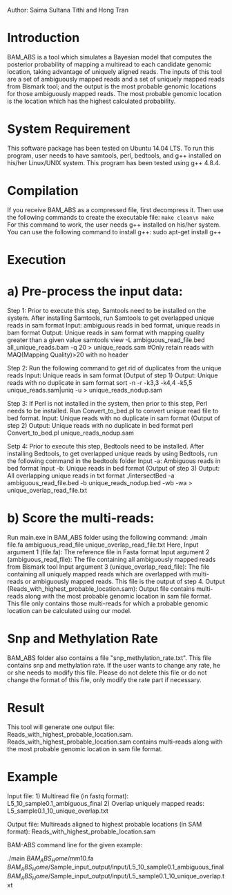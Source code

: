 Author: Saima Sultana Tithi and Hong Tran

Introduction
============

BAM_ABS is a tool which simulates a Bayesian model that computes the posterior probability of mapping a multiread to each candidate genomic location, taking advantage of uniquely aligned reads. The inputs of this tool are a set of ambiguously mapped reads and a set of uniquely mapped reads from Bismark tool; and the output is the most probable genomic locations for those ambiguously mapped reads. The most probable genomic location is the location which has the highest calculated probability.

System Requirement
==================
This software package has been tested on Ubuntu 14.04 LTS. To run this program, user needs to have samtools, perl, bedtools, and g++ installed on his/her Linux/UNIX system. This program has been tested using g++ 4.8.4.

Compilation
===========

If you receive BAM_ABS as a compressed file, first decompress it. Then use the following commands to create the executable file:
	```
	make clean\n
	make
	```
For this command to work, the user needs g++ installed on his/her system. You can use the following command to install g++:
	sudo apt-get install g++
	
Execution
==========

a) Pre-process the input data:
==============================
Step 1: Prior to execute this step, Samtools need to be installed on the system. After installing Samtools, run Samtools to get overlapped unique reads in sam format
	Input: ambiguous reads in bed format, unique reads in bam format
	Output: Unique reads in sam format with mapping quality greater than a given value
samtools view -L ambiguous_read_file.bed all_unique_reads.bam -q 20 > unique_reads.sam   #Only retain reads with MAQ(Mapping Quality)>20 with no header

Step 2: Run the following command to get rid of duplicates from the unique reads
	Input: Unique reads in sam format (Output of step 1)
	Output: Unique reads with no duplicate in sam format
sort -n -r -k3,3 -k4,4 -k5,5 unique_reads.sam|uniq -u > unique_reads_nodup.sam

Step 3: If Perl is not installed in the system, then prior to this step, Perl needs to be installed. Run Convert_to_bed.pl to convert unique read file to bed format.
	Input: Unique reads with no duplicate in sam format (Output of step 2)
	Output: Unique reads with no duplicate in bed format
perl Convert_to_bed.pl unique_reads_nodup.sam

Setp 4: Prior to execute this step, Bedtools need to be installed. After installing Bedtools, to get overlapped unique reads by using Bedtools, run the following command in the bedtools folder
	Input -a: Ambiguous reads in bed format
	Input -b: Unique reads in bed format (Output of step 3)
	Output: All overlapping unique reads in txt format
./intersectBed -a ambiguous_read_file.bed -b unique_reads_nodup.bed -wb -wa > unique_overlap_read_file.txt

b) Score the multi-reads:
=========================
Run main.exe in BAM_ABS folder using the following command:
	./main file.fa ambiguous_read_file unique_overlap_read_file.txt
Here,
	Input argument 1 (file.fa): The reference file in Fasta format
	Input argument 2 (ambiguous_read_file): The file containing all ambiguously mapped reads from Bismark tool
	Input argument 3 (unique_overlap_read_file): The file containing all uniquely mapped reads which are overlapped with multi-reads or ambiguously mapped reads. This file is the output of step 4.
	Output (Reads_with_highest_probable_location.sam): Output file contains multi-reads along with the most probable genomic location in sam file format. This file only contains those multi-reads for which a probable genomic location can be calculated using our model.

Snp and Methylation Rate
========================
	
BAM_ABS folder also contains a file "snp_methylation_rate.txt". This file contains snp and methylation rate. If the user wants to change any rate, he or she needs to modify this file. Please do not delete this file or do not change the format of this file, only modify the rate part if necessary.

Result
======

This tool will generate one output file: Reads_with_highest_probable_location.sam. Reads_with_highest_probable_location.sam contains multi-reads along with the most probable genomic location in sam file format.

Example
=======

Input file: 1) Multiread file (in fastq format): L5_10_sample0.1_ambiguous_final
	    2) Overlap uniquely mapped reads: L5_sample0.1_10_unique_overlap.txt

Output file: Multireads aligned to highest probable locations (in SAM format): Reads_with_highest_probable_location.sam

BAM-ABS command line for the given example:

./main $BAM_ABS_Home$/mm10.fa $BAM_ABS_Home$/Sample_input_output/input/L5_10_sample0.1_ambiguous_final $BAM_ABS_Home$/Sample_input_output/input/L5_sample0.1_10_unique_overlap.txt
